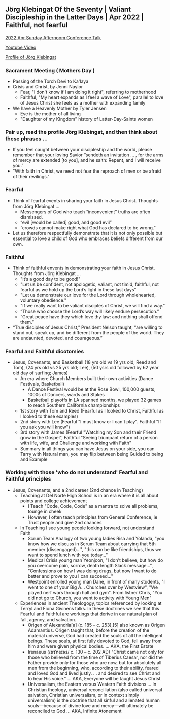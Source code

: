 ## Jörg Klebingat Of the Seventy | Valiant Discipleship in the Latter Days | Apr 2022 | Faithful, not fearful

[2022 Apr Sunday Afternoom Conference Talk](https://abn.churchofjesuschrist.org/study/general-conference/2022/04/53klebingat?lang=eng)

[Youtube Video](https://www.youtube.com/watch?v=HBv8FCzGBNQ)

[Profile of Jörg Klebingat](https://newsroom.churchofjesuschrist.org/article/elder-j%C3%B6rg-klebingat#:~:text=Elder%20J%C3%B6rg%20Klebingat%20was%20sustained,August%202014%20to%20August%202016.)

### Sacrament Meeting ( Mothers Day )
* Passing of the Torch Devi to Ka'laya
* Crisis and Christ, by Jenni Naylor
    * Fear, "I don't know if I am doing it right", referring to motherhood 
    * Faithful, "My heart expands as I feel a wave of Love", parallel to love of Jesus Christ she feels as a mother with expanding family
* We have a Heavenly Mother by Tyler Jensen
    * Eve is the mother of all living
    * "Daughter of my Kingdom" history of Latter-Day-Saints women

### Pair up, read the profile Jörg Klebingat, and then think about these phrases ...
* If you feel caught between your discipleship and the world, please remember that your loving Savior “sendeth an invitation … , for the arms of mercy are extended [to you], and he saith: Repent, and I will receive you.”
* "With faith in Christ, we need not fear the reproach of men or be afraid of their revilings."


### Fearful
* Think of fearful events in sharing your faith in Jesus Christ.  Thoughts from Jörg Klebingat ...
    * Messengers of God who teach “inconvenient” truths are often dismissed.
    * “evil [would be called] good, and good evil”
    * “crowds cannot make right what God has declared to be wrong.”
* Let us therefore respectfully demonstrate that it is not only possible but essential to love a child of God who embraces beliefs different from our own.


### Faithful
* Think of faithful envents in demonstrating your faith in Jesus Christ.  Thoughts from Jörg Klebingat ...
    * "It’s a good day to be good!"
    * "Let us be confident, not apologetic, valiant, not timid, faithful, not fearful as we hold up the Lord’s light in these last days"
    * "Let us demonstrate our love for the Lord through wholehearted, voluntary obedience."
    * "If we really want to be valiant disciples of Christ, we will find a way."
    * “Those who choose the Lord’s way will likely endure persecution.”
    * “Great peace have they which love thy law: and nothing shall offend them.”
* “True disciples of Jesus Christ,” President Nelson taught, “are willing to stand out, speak up, and be different from the people of the world. They are undaunted, devoted, and courageous.”

### Fearful and Faithful dicotomies
* Jesus, Covenants, and Basketball (18 yrs old vs 19 yrs old; Reed and Tom), (24 yrs old vs 25 yrs old; Lee), (50 ysrs old followed by 62 year old day of surfing; James)
    * An era where Church Members built their own activities (Dance Festivals, Basketball)
        * A Dance Festival would be at the Rose Bowl, 100,000 guests, 1000s of Dancers, wards and Stakes
        * Basketball playoffs in LA spanned months, we played 32 games to reach Southern California championships
    * 1st story with Tom and Reed (Fearful as I looked to Christ, Faithful as I looked to these examples)
    * 2nd story with Lee (Fearful "I must know or I can't play".  Faithful "If you ask you will know")
    * 3rd story with James (Fearful "Watching my Son and their Friend grow in the Gospel", Faithful "Seeing triumpant return of a person with life, wife, and Challenge and working with Faith"
    * Summary in all things you can have Jesus on your side, you can Tarry with Natural man, you may flip between being Guided to being and Example

### Working with those 'who do not understand' Fearful and Faithful principles
* Jesus, Covenants, and a 2nd career (2nd chance in Teaching)
    * Teaching at Del Norte High School is in an era where it is all about points and college achievement
        * I Teach "Code, Code, Code" as a mantra to solve all problems, tounge in cheek
        * However, I often teach principles from General Conference, ie Trust people and give 2nd chances
    * In Teaching I see young people looking forward, not understand Faith
        * Scrum Team Analogy of two young ladies Risa and Yolanda, "you know how we discuss in Scrum Team about carrying that 5th member (dissengaged)...", "this can be like friendships, thus we want to spend lunch with you today..."
        * Medical Crisis young man Yeonjoon, "I don't believe, but how do you overcome pain, sorrow, death length Slack message...", "Confessions on how I was doing drugs, but now I want to do better and prove to you I can succeed..."
        * Westpoint enrolled young man Dane, in front of many students, "I went to one of your Big A... Churches over by Westview",  "We played nerf wars through hall and gym".  From listner Chris, "You did not go to Church, you went to activity with Young Men"
    * Experiences in ancient Theologogy, topics referenced by looking at Terryl and Fiona Givinens talks.  In these doctrines we see that this Fearful and Faithful are workings that derive in our natural plan of fall, agency, and salvation.
        * Origen of Alexandria[a] (c. 185 – c. 253),[5] also known as Origen Adamantius. Origen taught that, before the creation of the material universe, God had created the souls of all the intelligent beings. These souls, at first fully devoted to God, fell away from him and were given physical bodies.  ... AKA, the First Estate
        * Irenaeus (/ɪrɪˈneɪəs/ c. 130 – c. 202 AD) "Christ came not only for those who believed from the time of Tiberius Caesar, nor did the Father provide only for those who are now, but for absolutely all men from the beginning, who, according to their ability, feared and loved God and lived justly. . . and desired to see Christ and to hear His voice."  ... AKA, Everyone will be taught Jesus Christ
        * Universalism, the Eastern versus Western Faith divisions ... In Christian theology, universal reconciliation (also called universal salvation, Christian universalism, or in context simply universalism) is the doctrine that all sinful and alienated human souls—because of divine love and mercy—will ultimately be reconciled to God ...   AKA, Infinite Atonement
        



